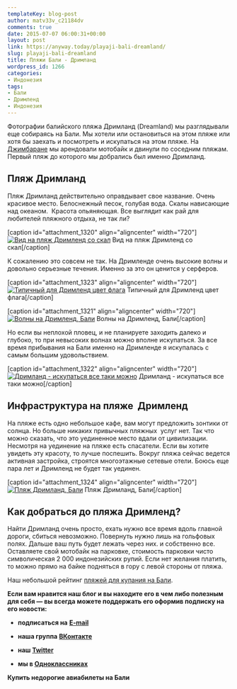 ```yaml
---
templateKey: blog-post
author: matv33v_c21184dv
comments: true
date: 2015-07-07 06:00:31+00:00
layout: post
link: https://anyway.today/playaji-bali-dreamland/
slug: playaji-bali-dreamland
title: Пляжи Бали - Дримланд
wordpress_id: 1266
categories:
- Индонезия
tags:
- Бали
- Дримленд
- Индонезия
---
```


Фотографии балийского пляжа Дримланд (Dreamland) мы разглядывали еще собираясь на Бали. Мы хотели или остановиться на этом пляже или хотя бы заехать и посмотреть и искупаться на этом пляже. На [Джимбаране](https://anyway.today/plyaji_bali_djimbaran/) мы арендовали мотобайк и двинули по соседним пляжам. Первый пляж до которого мы добрались был именно Дримланд.




<!-- more -->





## Пляж Дримланд




Пляж Дримланд действительно оправдывает свое название. Очень красивое место. Белоснежный песок, голубая вода. Скалы нависающие над океаном.  Красота опьяняющая. Все выглядит как рай для любителей пляжного отдыха, не так ли?




[caption id="attachment_1320" align="aligncenter" width="720"][![Вид на пляж Дримленд со скал](https://anyway.today/wp-content/uploads/2015/06/MG_9616.jpg)](https://anyway.today/wp-content/uploads/2015/06/MG_9616.jpg) Вид на пляж Дримленд со скал[/caption]


К сожалению это совсем не так. На Дримленде очень высокие волны и довольно серьезные течения. Именно за это он ценится у серферов.




[caption id="attachment_1323" align="aligncenter" width="720"][![Типичный для Дримленд цвет флага ](https://anyway.today/wp-content/uploads/2015/07/MG_9337.jpg)](https://anyway.today/wp-content/uploads/2015/07/MG_9337.jpg) Типичный для Дримленд цвет флага[/caption]

[caption id="attachment_1321" align="aligncenter" width="720"][![Волны на Дримленд, Бали](https://anyway.today/wp-content/uploads/2015/07/MG_9454.jpg)](https://anyway.today/wp-content/uploads/2015/07/MG_9454.jpg) Волны на Дримленд, Бали[/caption]


Но если вы неплохой пловец, и не планируете заходить далеко и глубоко, то при невысоких волнах можно вполне искупаться. За все время прибывания на Бали именно на Дримленде я искупалась с самым большим удовольствием.




[caption id="attachment_1322" align="aligncenter" width="720"][![Дримланд - искупаться все таки можно](https://anyway.today/wp-content/uploads/2015/07/MG_9340.jpg)](https://anyway.today/wp-content/uploads/2015/07/MG_9340.jpg) Дримланд - искупаться все таки можно[/caption]


## Инфраструктура на пляже  Дримленд




На пляже есть одно небольшое кафе, вам могут предложить зонтики от солнца. Но больше никаких привычных пляжных  услуг нет. Так что можно сказать, что это уединенное место вдали от цивилизации. Несмотря на уединение на пляже есть спасатели. Если вы хотите увидеть эту красоту, то лучше поспешить. Вокруг пляжа сейчас ведется активная застройка, строятся многоэтажные сетевые отели. Боюсь еще пара лет и Дримленд не будет так уединен.




[caption id="attachment_1324" align="aligncenter" width="720"][![Пляж Дримланд, Бали](https://anyway.today/wp-content/uploads/2015/07/MG_9339.jpg)](https://anyway.today/wp-content/uploads/2015/07/MG_9339.jpg) Пляж Дримланд, Бали[/caption]


## Как добраться до пляжа Дримленд?




Найти Дримланд очень просто, ехать нужно все время вдоль главной дороги, сбиться невозможно. Повернуть нужно лишь на гольфовых полях. Дальше ваш путь будет лежать через них. и собственно все. Оставляете свой мотобайк на парковке, стоимость парковки чисто символическая 2 000 индонезийских рупий. Если нет желания платить, то можно прямо на байке подняться в гору с левой стороны от пляжа.




Наш небольшой рейтинг [пляжей для купания на Бали](https://anyway.today/plyaji_dlya_kupaniya_na_bali/).


**Если вам нравится наш блог и вы находите его в чем либо полезным для себя — вы всегда можете поддержать его оформив подписку на его новости:**



	
  * **подписаться на** [**E-mail**](https://feedburner.google.com/fb/a/mailverify?uri=Anywaytoday&amp;loc=en_US)

	
  * **наша группа** [**ВКонтакте**](https://vk.com/public90452188)

	
  * **наш [Twitter](https://twitter.com/TodayAnyway)**

	
  * **мы в [Одноклассниках](https://ok.ru/group/54402107244544)**




**Купить недорогие авиабилеты на Бали**

